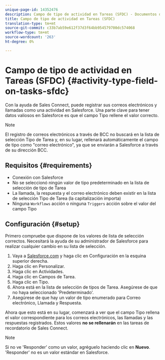 ```yaml
---
unique-page-id: 14352476
description: Campo de tipo de actividad en Tareas (SFDC) - Documentos de marketing - Documentación del producto
title: Campo de tipo de actividad en Tareas (SFDC)
translation-type: tm+mt
source-git-commit: c33b7ab59e612f37d3f64bb954579700dc574068
workflow-type: tm+mt
source-wordcount: '263'
ht-degree: 0%

---
```



# Campo de tipo de actividad en Tareas (SFDC) {#activity-type-field-on-tasks-sfdc}

Con la ayuda de Sales Connect, puede registrar sus correos electrónicos y llamadas como una actividad en Salesforce. Una parte clave para tener datos valiosos en Salesforce es que el campo Tipo rellene el valor correcto.

>[!NOTE]
>
>El registro de correos electrónicos a través de BCC no buscará en la lista de selección Tipo de Tarea y, en su lugar, rellenará automáticamente el campo de tipo como &quot;correo electrónico&quot;, ya que se enviarán a Salesforce a través de su dirección BCC.

## Requisitos {#requirements}

* Conexión con Salesforce
* No se seleccionó ningún valor de tipo predeterminado en la lista de selección de tipo de Tarea
* La llamada, la respuesta y el correo electrónico deben existir en la lista de selección Tipo de Tarea (la capitalización importa)
* Ninguna `Workflows` acción o ninguna `Triggers` acción sobre el valor del campo Tipo

## Configuración {#setup}

Primero compruebe que dispone de los valores de lista de selección correctos. Necesitará la ayuda de su administrador de Salesforce para realizar cualquier cambio en su lista de selección.

1. Vaya a [Salesforce.com](http://Salesforce.com) y haga clic en Configuración en la esquina superior derecha.
1. Haga clic en Personalizar.
1. Haga clic en Actividades.
1. Haga clic en Campos de Tarea.
1. Haga clic en Tipo.
1. Ahora está en la lista de selección de tipos de Tarea. Asegúrese de que no haya seleccionado &#39;Predeterminado&#39;.
1. Asegúrese de que hay un valor de tipo enumerado para Correo electrónico, Llamada y Respuesta.

Ahora que esto está en su lugar, comenzará a ver que el campo Tipo rellena el valor correspondiente para los correos electrónicos, las llamadas y las respuestas registrados. Estos valores **no se rellenarán** en las tareas de recordatorio de Sales Connect.

>[!NOTE]
>
>Si no ve &#39;Responder&#39; como un valor, agréguelo haciendo clic en **Nuevo**. &#39;Responder&#39; no es un valor estándar en Salesforce.

